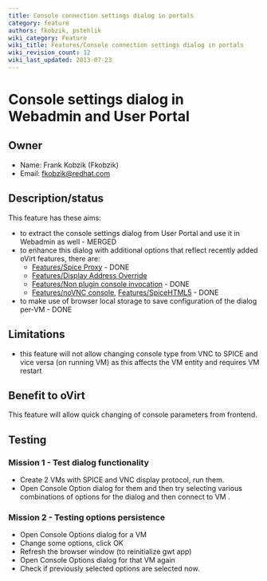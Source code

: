 ```yaml
---
title: Console connection settings dialog in portals
category: feature
authors: fkobzik, pstehlik
wiki_category: Feature
wiki_title: Features/Console connection settings dialog in portals
wiki_revision_count: 12
wiki_last_updated: 2013-07-23
---
```


# Console settings dialog in Webadmin and User Portal

## Owner

*   Name: Frank Kobzik (Fkobzik)
*   Email: <fkobzik@redhat.com>

## Description/status

This feature has these aims:

*   to extract the console settings dialog from User Portal and use it in Webadmin as well - MERGED
*   to enhance this dialog with additional options that reflect recently added oVirt features, there are:
    -   [Features/Spice Proxy](/develop/release-management/features/virt/spice-proxy/) - DONE
    -   [Features/Display Address Override](/develop/release-management/features/virt/display-address-override/)
    -   [Features/Non plugin console invocation](/develop/release-management/features/virt/non-plugin-console-invocation/) - DONE
    -   [Features/noVNC console](/develop/release-management/features/virt/novnc-console/), [Features/SpiceHTML5](/develop/release-management/features/virt/spicehtml5/) - DONE
*   to make use of browser local storage to save configuration of the dialog per-VM - DONE

## Limitations

*   this feature will not allow changing console type from VNC to SPICE and vice versa (on running VM) as this affects the VM entity and requires VM restart

## Benefit to oVirt

This feature will allow quick changing of console parameters from frontend.

## Testing

### Mission 1 - Test dialog functionality

*   Create 2 VMs with SPICE and VNC display protocol, run them.
*   Open Console Option dialog for them and then try selecting various combinations of options for the dialog and then connect to VM .

### Mission 2 - Testing options persistence

*   Open Console Options dialog for a VM
*   Change some options, click OK
*   Refresh the browser window (to reinitialize gwt app)
*   Open Console Options dialog for that VM again
*   Check if previously selected options are selected now.


